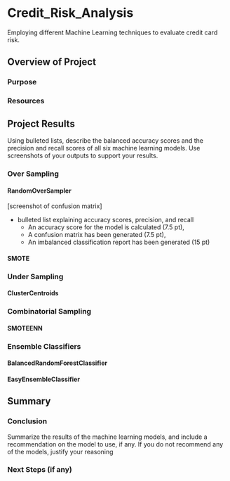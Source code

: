 # Credit_Risk_Analysis
Employing different Machine Learning techniques to evaluate credit card risk.

## Overview of Project
### Purpose
### Resources

## Project Results
Using bulleted lists, describe the balanced accuracy scores and the precision and recall scores of all six machine learning models. Use screenshots of your outputs to support your results.

### Over Sampling
#### RandomOverSampler
[screenshot of confusion matrix]
 - bulleted list explaining accuracy scores, precision, and recall
   - An accuracy score for the model is calculated (7.5 pt), 
   - A confusion matrix has been generated (7.5 pt),  
   - An imbalanced classification report has been generated (15 pt)
#### SMOTE

### Under Sampling
#### ClusterCentroids

### Combinatorial Sampling
#### SMOTEENN

### Ensemble Classifiers
#### BalancedRandomForestClassifier
#### EasyEnsembleClassifier

## Summary
### Conclusion
Summarize the results of the machine learning models, and include a recommendation on the model to use, if any. If you do not recommend any of the models, justify your reasoning
### Next Steps (if any)